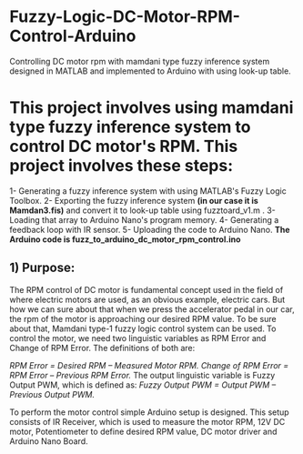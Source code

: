 # Fuzzy-Logic-DC-Motor-RPM-Control-Arduino
Controlling DC motor rpm with mamdani type fuzzy inference system designed in MATLAB and implemented to Arduino with using look-up table. 

# This project involves using mamdani type fuzzy inference system to control DC motor's RPM. This project involves these steps:
1- Generating a fuzzy inference system  with using MATLAB's Fuzzy Logic Toolbox.
2- Exporting the fuzzy inference system **(in our case it is Mamdan3.fis)** and convert it to look-up table using fuzztoard_v1.m .
3- Loading that array to Arduino Nano's program memory. 
4- Generating a feedback loop with IR sensor. 
5- Uploading the code to Arduino Nano. 
**The Arduino code is fuzz_to_arduino_dc_motor_rpm_control.ino**

## 1) Purpose: 
The RPM control of DC motor is fundamental concept used in the field of where electric 
motors are used, as an obvious example, electric cars. But how we can sure about that when we 
press the accelerator pedal in our car, the rpm of the motor is approaching our desired RPM 
value. To be sure about that, Mamdani type-1 fuzzy logic control system can be used. To control 
the motor, we need two linguistic variables as RPM Error and Change of RPM Error. The 
definitions of both are: 

*RPM Error = Desired RPM – Measured Motor RPM.* 
*Change of RPM Error = RPM Error – Previous RPM Error.* 
The output linguistic variable is Fuzzy Output PWM, which is defined as: 
*Fuzzy Output PWM = Output PWM – Previous Output PWM.* 

To perform the motor control simple Arduino setup is designed. This setup consists of 
IR Receiver, which is used to measure the motor RPM, 12V DC motor, Potentiometer to 
define desired RPM value, DC motor driver and Arduino Nano Board. 



